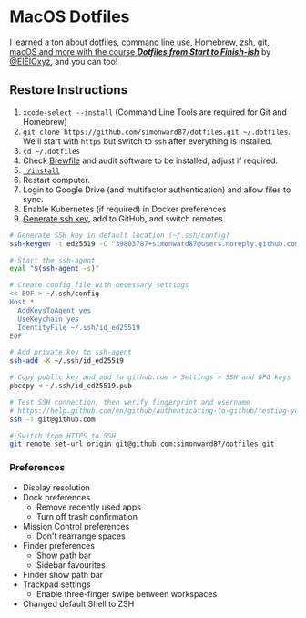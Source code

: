 # MacOS Dotfiles

I learned a ton about
[dotfiles, command line use, Homebrew, zsh, git, macOS and more with the course **_Dotfiles from Start to Finish-ish_**](http://dotfiles.eieio.xyz/)
by [@EIEIOxyz](https://twitter.com/EIEIOxyz/), and you can too!

## Restore Instructions

1. `xcode-select --install` (Command Line Tools are required for Git and
   Homebrew)
1. `git clone https://github.com/simonward87/dotfiles.git ~/.dotfiles`. We'll
   start with `https` but switch to `ssh` after everything is installed.
1. `cd ~/.dotfiles`
1. Check [Brewfile](Brewfile) and audit software to be installed, adjust if
   required.
1. [`./install`](install)
1. Restart computer.
1. Login to Google Drive (and multifactor authentication) and allow files to
   sync.
1. Enable Kubernetes (if required) in Docker preferences
1. [Generate ssh key](https://help.github.com/en/github/authenticating-to-github/connecting-to-github-with-ssh),
   add to GitHub, and switch remotes.

```zsh
# Generate SSH key in default location (~/.ssh/config)
ssh-keygen -t ed25519 -C "39803787+simonward87@users.noreply.github.com"

# Start the ssh-agent
eval "$(ssh-agent -s)"

# Create config file with necessary settings
<< EOF > ~/.ssh/config
Host *
  AddKeysToAgent yes
  UseKeychain yes
  IdentityFile ~/.ssh/id_ed25519
EOF

# Add private key to ssh-agent
ssh-add -K ~/.ssh/id_ed25519

# Copy public key and add to github.com > Settings > SSH and GPG keys
pbcopy < ~/.ssh/id_ed25519.pub

# Test SSH connection, then verify fingerprint and username
# https://help.github.com/en/github/authenticating-to-github/testing-your-ssh-connection
ssh -T git@github.com

# Switch from HTTPS to SSH
git remote set-url origin git@github.com:simonward87/dotfiles.git
```

### Preferences

- Display resolution
- Dock preferences
  - Remove recently used apps
  - Turn off trash confirmation
- Mission Control preferences
  - Don't rearrange spaces
- Finder preferences
  - Show path bar
  - Sidebar favourites
- Finder show path bar
- Trackpad settings
  - Enable three-finger swipe between workspaces
- Changed default Shell to ZSH
